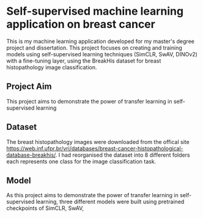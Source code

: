 # Self-supervised machine learning application on breast cancer
This is my machine learning application developed for my master's degree project and dissertation. This project focuses on creating and training models using self-supervised learning techniques (SimCLR, SwAV, DINOv2) with a fine-tuning layer, using the BreakHis dataset for breast histopathology image classification.


## Project Aim
This project aims to demonstrate the power of transfer learning in self-supervised learning

## Dataset
The breast histopathology images were downloaded from the offical site https://web.inf.ufpr.br/vri/databases/breast-cancer-histopathological-database-breakhis/.
I had reorganised the dataset into 8 different folders each represents one class for the image classification task.

## Model
As this project aims to demonstrate the power of transfer learning in self-supervised learning, three different models were built using pretrained checkpoints of SimCLR, SwAV, 

